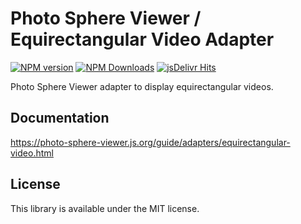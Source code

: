 # Photo Sphere Viewer / Equirectangular Video Adapter

[![NPM version](https://img.shields.io/npm/v/@photo-sphere-viewer/equirectangular-video-adapter?logo=npm)](https://www.npmjs.com/package/@photo-sphere-viewer/equirectangular-video-adapter)
[![NPM Downloads](https://img.shields.io/npm/dm/@photo-sphere-viewer/equirectangular-video-adapter?color=f86036&label=npm&logo=npm)](https://www.npmjs.com/package/@photo-sphere-viewer/equirectangular-video-adapter)
[![jsDelivr Hits](https://img.shields.io/jsdelivr/npm/hm/@photo-sphere-viewer/equirectangular-video-adapter?color=%23f86036&logo=jsdelivr)](https://www.jsdelivr.com/package/npm/@photo-sphere-viewer/equirectangular-video-adapter)

Photo Sphere Viewer adapter to display equirectangular videos.

## Documentation

https://photo-sphere-viewer.js.org/guide/adapters/equirectangular-video.html

## License

This library is available under the MIT license.

